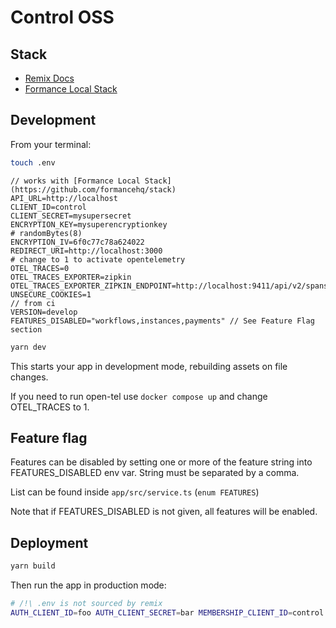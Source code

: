 # Control OSS

## Stack

- [Remix Docs](https://remix.run/docs)
- [Formance Local Stack](https://github.com/formancehq/stack)

## Development

From your terminal:

```sh
touch .env
```

```
// works with [Formance Local Stack](https://github.com/formancehq/stack)
API_URL=http://localhost
CLIENT_ID=control
CLIENT_SECRET=mysupersecret
ENCRYPTION_KEY=mysuperencryptionkey
# randomBytes(8)
ENCRYPTION_IV=6f0c77c78a624022
REDIRECT_URI=http://localhost:3000
# change to 1 to activate opentelemetry
OTEL_TRACES=0
OTEL_TRACES_EXPORTER=zipkin
OTEL_TRACES_EXPORTER_ZIPKIN_ENDPOINT=http://localhost:9411/api/v2/spans
UNSECURE_COOKIES=1
// from ci
VERSION=develop
FEATURES_DISABLED="workflows,instances,payments" // See Feature Flag section
```

```sh
yarn dev
```

This starts your app in development mode, rebuilding assets on file changes.

If you need to run open-tel use `docker compose up` and change OTEL_TRACES to 1.


## Feature flag
Features can be disabled by setting one or more of the feature string into FEATURES_DISABLED env var. String must be separated by a comma.

List can be found inside `app/src/service.ts` (`enum FEATURES`)

Note that if FEATURES_DISABLED is not given, all features will be enabled.

## Deployment

```sh
yarn build
```

Then run the app in production mode:

```sh
# /!\ .env is not sourced by remix
AUTH_CLIENT_ID=foo AUTH_CLIENT_SECRET=bar MEMBERSHIP_CLIENT_ID=control MEMBERSHIP_CLIENT_SECRET=foo REDIRECT_URI=http://localhost:3000 ENCRYPTION_KEY=bar MEMBERSHIP_URL_API=foo ENCRYPTION_IV=foo UNSECURE_COOKIES=0 OTEL_TRACES=1 OTEL_TRACES_EXPORTER=zipkin OTEL_TRACES_EXPORTER_ZIPKIN_ENDPOINT=http://localhost:9411/api/v2/spans remix-serve build
```